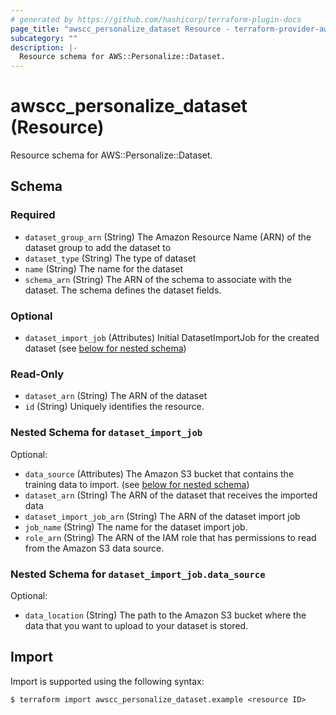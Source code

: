 ```yaml
---
# generated by https://github.com/hashicorp/terraform-plugin-docs
page_title: "awscc_personalize_dataset Resource - terraform-provider-awscc"
subcategory: ""
description: |-
  Resource schema for AWS::Personalize::Dataset.
---
```


# awscc_personalize_dataset (Resource)

Resource schema for AWS::Personalize::Dataset.



<!-- schema generated by tfplugindocs -->
## Schema

### Required

- `dataset_group_arn` (String) The Amazon Resource Name (ARN) of the dataset group to add the dataset to
- `dataset_type` (String) The type of dataset
- `name` (String) The name for the dataset
- `schema_arn` (String) The ARN of the schema to associate with the dataset. The schema defines the dataset fields.

### Optional

- `dataset_import_job` (Attributes) Initial DatasetImportJob for the created dataset (see [below for nested schema](#nestedatt--dataset_import_job))

### Read-Only

- `dataset_arn` (String) The ARN of the dataset
- `id` (String) Uniquely identifies the resource.

<a id="nestedatt--dataset_import_job"></a>
### Nested Schema for `dataset_import_job`

Optional:

- `data_source` (Attributes) The Amazon S3 bucket that contains the training data to import. (see [below for nested schema](#nestedatt--dataset_import_job--data_source))
- `dataset_arn` (String) The ARN of the dataset that receives the imported data
- `dataset_import_job_arn` (String) The ARN of the dataset import job
- `job_name` (String) The name for the dataset import job.
- `role_arn` (String) The ARN of the IAM role that has permissions to read from the Amazon S3 data source.

<a id="nestedatt--dataset_import_job--data_source"></a>
### Nested Schema for `dataset_import_job.data_source`

Optional:

- `data_location` (String) The path to the Amazon S3 bucket where the data that you want to upload to your dataset is stored.

## Import

Import is supported using the following syntax:

```shell
$ terraform import awscc_personalize_dataset.example <resource ID>
```
